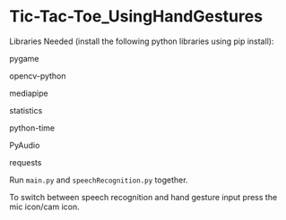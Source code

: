 # Tic-Tac-Toe_UsingHandGestures

Libraries Needed (install the following python libraries using pip install):

pygame

opencv-python

mediapipe

statistics

python-time

PyAudio

requests

Run `main.py` and `speechRecognition.py` together.

To switch between speech recognition and hand gesture input press the mic icon/cam icon.
